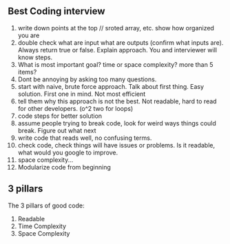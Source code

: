## Best Coding interview

1. write down points at the top // sroted array, etc. show how organized you are
2. double check what are input what are outputs (confirm what inputs are). Always return true or false. Explain approach. You and interviewer will know steps.
3. What is most important goal? time or space complexity? more than 5 items?
4. Dont be annoying by asking too many questions.
5. start with naive, brute force approach. Talk about first thing. Easy solution. First one in mind. Not most efficient
6. tell them why this approach is not the best. Not readable, hard to read for other developers. (o^2 two for loops)
7. code steps for better solution
8. assume people trying to break code, look for weird ways things could break. Figure out what next
9. write code that reads well, no confusing terms.
10. check code, check things will have issues or problems. Is it readable, what would you google to improve.
11. space complexity...
12. Modularize code from beginning

## 3 pillars

The 3 pillars of good code:

1. Readable
2. Time Complexity
3. Space Complexity
